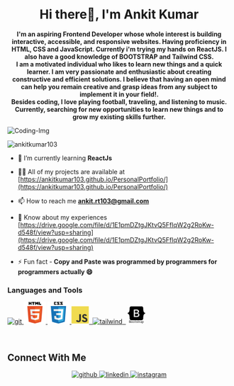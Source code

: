 <h1 align="center">Hi there👋, I'm Ankit Kumar</h1>
<p align="center"><b>
<!--   A passionate frontend developer from India. -->
  I'm an aspiring Frontend Developer whose whole interest is building interactive, accessible, and responsive websites. Having proficiency in HTML, CSS and JavaScript. Currently i'm trying my hands on ReactJS. I also have a good knowledge of BOOTSTRAP and Tailwind CSS. <br>
I am a motivated individual who likes to learn new things and a quick learner. I am very passionate and enthusiastic about creating constructive and efficient solutions. I believe that having an open mind can help you remain creative and grasp ideas from any subject to implement it in your field!. <br>
Besides coding, I love playing football, traveling, and listening to music. <br>
Currently, searching for new opportunities to learn new things and to grow my existing skills further.
</b></p>

<img align="right" alt="Coding-Img" width="520" src="https://camo.githubusercontent.com/97d0c0c4209208d8ec9573c7e213e05872a9f59b703868647b559b77af601cc6/68747470733a2f2f692e70696e696d672e636f6d2f6f726967696e616c732f65382f66342f35332f65386634353334363961336563393765636433353464663436356437333931332e676966">

</br>

<p align="left"> <img src="https://komarev.com/ghpvc/?username=ankitkumar103&label=Profile%20views&color=0e75b6&style=flat" alt="ankitkumar103" /> </p>

- 🌱 I’m currently learning **ReactJs**

- 👨‍💻 All of my projects are available at [https://ankitkumar103.github.io/PersonalPortfolio/](https://ankitkumar103.github.io/PersonalPortfolio/)

- 📫 How to reach me **ankit.rt103@gmail.com**

- 📄 Know about my experiences [https://drive.google.com/file/d/1E1pmDZtgJKtvQ5FflqW2g2RoKw-d548f/view?usp=sharing](https://drive.google.com/file/d/1E1pmDZtgJKtvQ5FflqW2g2RoKw-d548f/view?usp=sharing)

- ⚡ Fun fact - **Copy and Paste was programmed by programmers for programmers actually 😄**

<h3 align="left">Languages and Tools</h3>
<p align="left">
  <a href="https://git-scm.com/" target="_blank" rel="noreferrer"> <img src="https://www.vectorlogo.zone/logos/git-scm/git-scm-icon.svg" alt="git" width="40" height="40"/> </a>
    <a href="https://www.w3.org/html/" target="_blank" rel="noreferrer"> <img src="https://raw.githubusercontent.com/devicons/devicon/master/icons/html5/html5-original-wordmark.svg" alt="html5" width="50" height="50"/> </a>
    <a href="https://www.w3schools.com/css/" target="_blank" rel="noreferrer"> <img src="https://raw.githubusercontent.com/devicons/devicon/master/icons/css3/css3-original-wordmark.svg" alt="css3" width="50" height="50"/> </a>
    <a href="https://developer.mozilla.org/en-US/docs/Web/JavaScript" target="_blank" rel="noreferrer"><img src="https://raw.githubusercontent.com/devicons/devicon/master/icons/javascript/javascript-original.svg" alt="javascript" width="40" height="40"/> </a>
  <a href="https://tailwindcss.com/" target="_blank" rel="noreferrer"> &nbsp;<img src="https://www.vectorlogo.zone/logos/tailwindcss/tailwindcss-icon.svg" alt="tailwind" width="45" height="45"/> &nbsp;</a>
  <a href="https://getbootstrap.com" target="_blank" rel="noreferrer"> <img src="https://raw.githubusercontent.com/devicons/devicon/master/icons/bootstrap/bootstrap-plain-wordmark.svg" alt="bootstrap" width="40" height="40"/> </a>
</p>

</br>

## Connect With Me
<div align="center">
<a href="https://github.com/Ankitkumar103" target="_blank">
<img src=https://img.shields.io/badge/github-%2324292e.svg?&style=for-the-badge&logo=github&logoColor=white alt=github style="margin-bottom: 5px;" />
</a>
<a href="https://www.linkedin.com/in/ankit-kumar-rajput" target="_blank">
<img src=https://img.shields.io/badge/linkedin-%231E77B5.svg?&style=for-the-badge&logo=linkedin&logoColor=white alt=linkedin style="margin-bottom: 5px;" />
</a>
<a href="https://instagram.com/vicky_rajput_10?igshid=ZDdkNTZiNTM=" target="_blank">
<img src=https://img.shields.io/badge/instagram-%23000000.svg?&style=for-the-badge&logo=instagram&logoColor=white alt=instagram style="margin-bottom: 5px;" />
</a>  
</div>
